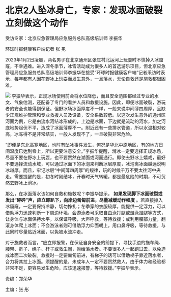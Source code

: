 # 北京2人坠冰身亡，专家：发现冰面破裂立刻做这个动作

受访专家：北京应急管理局应急服务总队高级培训师 李振华

环球时报健康客户端记者 张 冕

2023年1月2日凌晨，两名男子在北京通州区张庄村北运河上玩耍时不慎掉入冰窟窿，不幸遇难。进入深冬季节，冰雪活动成为很多人的首选游乐项目，但北京应急管理局应急服务总队高级培训师李振华在接受“环球时报健康客户端”记者采访时表示，每年都有人因在野冰上玩耍而发生意外，一旦落水，无论自救还是施救都很困难。

![](https://inews.gtimg.com/newsapp_bt/0/15591348856/1000)
李振华表示，正规冰场使用前会将水位降低，而且安全范围都经过专业的水文、气象估测，还配备了专门的看护人员和救援设施。因此，即便冰面破裂，游玩者的安全也能得到保证。但野冰场冰面厚度不一样，一般来说中间薄四周厚，且缺少正规维护管理和专业救援人员及设备，安全系数较低。以这次发生意外的通州区河面为例，它是由流水河结冰形成的，上边是冰面，下边就是流动的河水，加之河底地势起伏不平，造成了冰面薄厚不一。附近还有一些排水管道，所以水温相对较高，冰冻得不是非常结实，一般人发现不了，一旦破裂非常危险。

“即便是东北高寒地区，也时有坠冰事件发生，何况是华北中原地区，有的地方日间温度已达到零上，所以更要注意安全。”李振华提醒，滑冰一定要选择正规冰场，尽量不要在野冰上玩耍，也不要贸然在湖面或河面通行。即使去野冰上嬉戏，最好不要选择流动水域，可以通过冰面下的冰泡来判断冰层厚度，冰泡离冰面越远说明冰越厚。而且，牢记冰层“中间薄四周厚”的规律，玩的时候千万不要太往河中央走。需要提醒的是，初冬时刚结冰，开春时天气转暖，都是最危险的时期，不可贸然去野冰上滑冰。

那么，在冰面落水该如何自救和施救呢？李振华提示， **如果发现脚下冰面破裂或发出“砰砰”声，应立即趴下，向岸边匍匐前进，尽量减缓动作幅度**
。若直接掉入冰窟窿，一定要保持冷静，切勿挣扎；冬季穿的衣服较厚，能提供一定浮力，可以借助浮力迅速判断一下周边环境，会游泳者可采取自由泳打腿或蛙泳蹬腿等方式，让身体与冰面保持水平，以保证呼吸，大声呼救，等待救援；或利用腰部力量，翻滚身体爬上冰面；不会游泳者则可借助浮力仰面朝上，用口鼻呼吸，等待救援，与此同时尽量贴近冰面，以免被水流冲走。

对于施救者而言，“应立即报警，在保证自身安全的前提下，寻找手边的拖车绳、腰带、裤子、绳子、杆子或救生圈，抛给落水者。不要很多人一起跑过去，以免造成冰面二次破裂。救援时一定要匍匐前进，有梯子的话可以借助梯子靠近落水者，合力将其拉上冰面。须提醒的是，未成年人一定不要贸然救人，由于体力和经验都非常不足，更容易发生危险，应该迅速报警，等待救援。”李振华表示。

责编：郑荣华

主编：张 彤

